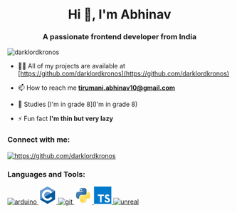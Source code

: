 <h1 align="center">Hi 👋, I'm Abhinav</h1>
<h3 align="center">A passionate frontend developer from India</h3>

<p align="left"> <img src="https://komarev.com/ghpvc/?username=darklordkronos&label=Profile%20views&color=0e75b6&style=flat" alt="darklordkronos" /> </p>

- 👨‍💻 All of my projects are available at [https://github.com/darklordkronos](https://github.com/darklordkronos)

- 📫 How to reach me **tirumani.abhinav10@gmail.com**

- 📄 Studies [I'm in grade 8](I'm in grade 8)

- ⚡ Fun fact **I'm thin but very lazy**

<h3 align="left">Connect with me:</h3>
<p align="left">
<a href="https://dev.to/https://github.com/darklordkronos" target="blank"><img align="center" src="https://raw.githubusercontent.com/rahuldkjain/github-profile-readme-generator/master/src/images/icons/Social/devto.svg" alt="https://github.com/darklordkronos" height="30" width="40" /></a>
</p>

<h3 align="left">Languages and Tools:</h3>
<p align="left"> <a href="https://www.arduino.cc/" target="_blank" rel="noreferrer"> <img src="https://cdn.worldvectorlogo.com/logos/arduino-1.svg" alt="arduino" width="40" height="40"/> </a> <a href="https://www.cprogramming.com/" target="_blank" rel="noreferrer"> <img src="https://raw.githubusercontent.com/devicons/devicon/master/icons/c/c-original.svg" alt="c" width="40" height="40"/> </a> <a href="https://git-scm.com/" target="_blank" rel="noreferrer"> <img src="https://www.vectorlogo.zone/logos/git-scm/git-scm-icon.svg" alt="git" width="40" height="40"/> </a> <a href="https://www.python.org" target="_blank" rel="noreferrer"> <img src="https://raw.githubusercontent.com/devicons/devicon/master/icons/python/python-original.svg" alt="python" width="40" height="40"/> </a> <a href="https://www.typescriptlang.org/" target="_blank" rel="noreferrer"> <img src="https://raw.githubusercontent.com/devicons/devicon/master/icons/typescript/typescript-original.svg" alt="typescript" width="40" height="40"/> </a> <a href="https://unrealengine.com/" target="_blank" rel="noreferrer"> <img src="https://raw.githubusercontent.com/kenangundogan/fontisto/036b7eca71aab1bef8e6a0518f7329f13ed62f6b/icons/svg/brand/unreal-engine.svg" alt="unreal" width="40" height="40"/> </a> </p>

